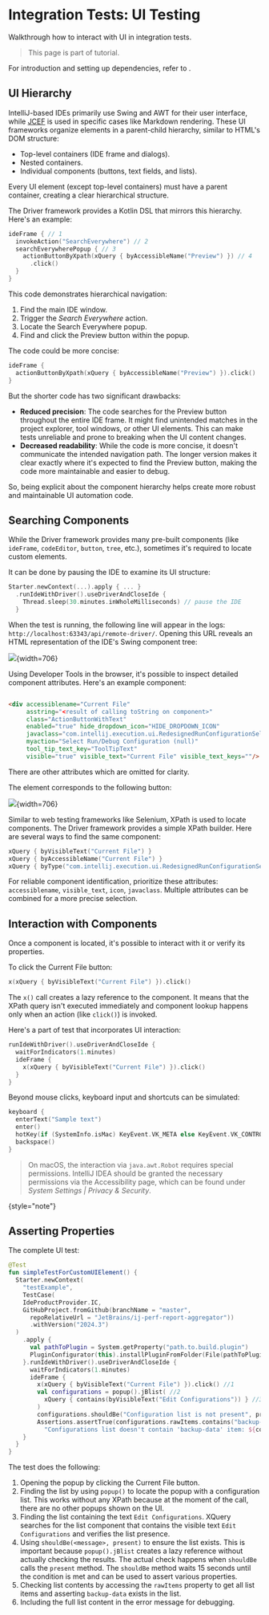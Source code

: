 <!-- Copyright 2000-2025 JetBrains s.r.o. and contributors. Use of this source code is governed by the Apache 2.0 license. -->

# Integration Tests: UI Testing

<link-summary>Walkthrough how to interact with UI in integration tests.</link-summary>

> This page is part of [](integration_tests.md) tutorial.

For introduction and setting up dependencies, refer to [](integration_tests_intro.md).

## UI Hierarchy

IntelliJ-based IDEs primarily use Swing and AWT for their user interface, while [JCEF](embedded_browser_jcef.md) is used in specific cases like Markdown rendering.
These UI frameworks organize elements in a parent-child hierarchy, similar to HTML's DOM structure:

* Top-level containers (IDE frame and dialogs).
* Nested containers.
* Individual components (buttons, text fields, and lists).

Every UI element (except top-level containers) must have a parent container, creating a clear hierarchical structure.

The Driver framework provides a Kotlin DSL that mirrors this hierarchy.
Here's an example:

```kotlin
ideFrame { // 1
  invokeAction("SearchEverywhere") // 2
  searchEverywherePopup { // 3
    actionButtonByXpath(xQuery { byAccessibleName("Preview") }) // 4
      .click()
  }
}
```

This code demonstrates hierarchical navigation:

1. Find the main IDE window.
2. Trigger the _Search Everywhere_ action.
3. Locate the <control>Search Everywhere</control> popup.
4. Find and click the <control>Preview</control> button within the popup.

The code could be more concise:

```kotlin
ideFrame {
  actionButtonByXpath(xQuery { byAccessibleName("Preview") }).click()
}
```

But the shorter code has two significant drawbacks:

* **Reduced precision**: The code searches for the <control>Preview</control> button throughout the entire IDE frame.
  It might find unintended matches in the project explorer, tool windows, or other UI elements.
  This can make tests unreliable and prone to breaking when the UI content changes.
* **Decreased readability**: While the code is more concise, it doesn't communicate the intended navigation path.
  The longer version makes it clear exactly where it's expected to find the Preview button, making the code more maintainable and easier to debug.

So, being explicit about the component hierarchy helps create more robust and maintainable UI automation code.

## Searching Components

While the Driver framework provides many pre-built components (like `ideFrame`, `codeEditor`, `button`, `tree`, etc.), sometimes it's required to locate custom elements.

It can be done by pausing the IDE to examine its UI structure:

```kotlin
Starter.newContext(...).apply { ... }
  .runIdeWithDriver().useDriverAndCloseIde {
    Thread.sleep(30.minutes.inWholeMilliseconds) // pause the IDE
  }
```

When the test is running, the following line will appear in the logs: `http://localhost:63343/api/remote-driver/`.
Opening this URL reveals an HTML representation of the IDE's Swing component tree:

![](integration_tests_devtools.png){width=706}

Using Developer Tools in the browser, it's possible to inspect detailed component attributes.
Here's an example component:

```html

<div accessiblename="Current File"
     asstring="<result of calling toString on component>"
     class="ActionButtonWithText"
     enabled="true" hide_dropdown_icon="HIDE_DROPDOWN_ICON"
     javaclass="com.intellij.execution.ui.RedesignedRunConfigurationSelector$createCustomComponent$1"
     myaction="Select Run/Debug Configuration (null)"
     tool_tip_text_key="ToolTipText"
     visible="true" visible_text="Current File" visible_text_keys=""/>
```

There are other attributes which are omitted for clarity.

The element corresponds to the following button:

![](integration_tests_ui_sample.png){width=706}

Similar to web testing frameworks like Selenium, XPath is used to locate components.
The Driver framework provides a simple XPath builder.
Here are several ways to find the same component:

```kotlin
xQuery { byVisibleText("Current File") }
xQuery { byAccessibleName("Current File") }
xQuery { byType("com.intellij.execution.ui.RedesignedRunConfigurationSelector\$createCustomComponent$1") }
```

For reliable component identification, prioritize these attributes: `accessiblename`, `visible_text`, `icon`, `javaclass`.
Multiple attributes can be combined for a more precise selection.

## Interaction with Components

Once a component is located, it's possible to interact with it or verify its properties.

To click the <control>Current File</control> button:

```kotlin
x(xQuery { byVisibleText("Current File") }).click()
```

The `x()` call creates a lazy reference to the component.
It means that the XPath query isn't executed immediately and component lookup happens only when an action (like `click()`) is invoked.

Here's a part of test that incorporates UI interaction:

```kotlin
runIdeWithDriver().useDriverAndCloseIde {
  waitForIndicators(1.minutes)
  ideFrame {
    x(xQuery { byVisibleText("Current File") }).click()
  }
}
```

Beyond mouse clicks, keyboard input and shortcuts can be simulated:

```kotlin
keyboard {
  enterText("Sample text")
  enter()
  hotKey(if (SystemInfo.isMac) KeyEvent.VK_META else KeyEvent.VK_CONTROL, KeyEvent.VK_A)
  backspace()
}
```

> On macOS, the interaction via `java.awt.Robot` requires special permissions.
> IntelliJ IDEA should be granted the necessary permissions via the Accessibility page, which can be found under _System Settings | Privacy & Security_.
>
{style="note"}

## Asserting Properties

The complete UI test:

```kotlin
@Test
fun simpleTestForCustomUIElement() {
  Starter.newContext(
    "testExample",
    TestCase(
    IdeProductProvider.IC,
    GitHubProject.fromGithub(branchName = "master",
      repoRelativeUrl = "JetBrains/ij-perf-report-aggregator"))
      .withVersion("2024.3")
  )
    .apply {
      val pathToPlugin = System.getProperty("path.to.build.plugin")
      PluginConfigurator(this).installPluginFromFolder(File(pathToPlugin))
    }.runIdeWithDriver().useDriverAndCloseIde {
      waitForIndicators(1.minutes)
      ideFrame {
        x(xQuery { byVisibleText("Current File") }).click() //1
        val configurations = popup().jBlist( //2
          xQuery { contains(byVisibleText("Edit Configurations")) } //3
        )
        configurations.shouldBe("Configuration list is not present", present) //4
        Assertions.assertTrue(configurations.rawItems.contains("backup-data"), //5
          "Configurations list doesn't contain 'backup-data' item: ${configurations.rawItems}") //6
    }
  }
}
```

The test does the following:

1. Opening the popup by clicking the <control>Current File</control> button.
2. Finding the list by using `popup()` to locate the popup with a configuration list.
   This works without any XPath because at the moment of the call, there are no other popups shown on the UI.
3. Finding the list containing the text `Edit Configurations`.
   XQuery searches for the list component that contains the visible text `Edit Configurations` and verifies the list presence.
4. Using `shouldBe(<message>, present)` to ensure the list exists.
   This is important because `popup().jBlist` creates a lazy reference without actually checking the results.
   The actual check happens when `shouldBe` calls the `present` method.
   The `shouldBe` method waits 15 seconds until the condition is met and can be used to assert various properties.
5. Checking list contents by accessing the `rawItems` property to get all list items and asserting `backup-data` exists in the list.
6. Including the full list content in the error message for debugging.

